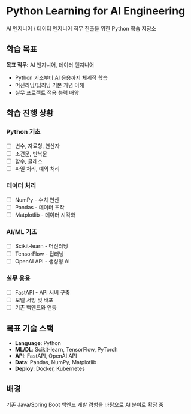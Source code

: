 # Python Learning for AI Engineering

AI 엔지니어 / 데이터 엔지니어 직무 진출을 위한 Python 학습 저장소

## 학습 목표

**목표 직무:** AI 엔지니어, 데이터 엔지니어
- Python 기초부터 AI 응용까지 체계적 학습
- 머신러닝/딥러닝 기본 개념 이해
- 실무 프로젝트 적용 능력 배양

## 학습 진행 상황

### Python 기초
- [ ] 변수, 자료형, 연산자
- [ ] 조건문, 반복문
- [ ] 함수, 클래스
- [ ] 파일 처리, 예외 처리

### 데이터 처리
- [ ] NumPy - 수치 연산
- [ ] Pandas - 데이터 조작
- [ ] Matplotlib - 데이터 시각화

### AI/ML 기초
- [ ] Scikit-learn - 머신러닝
- [ ] TensorFlow - 딥러닝
- [ ] OpenAI API - 생성형 AI

### 실무 응용
- [ ] FastAPI - API 서버 구축
- [ ] 모델 서빙 및 배포
- [ ] 기존 백엔드와 연동

## 목표 기술 스택
- **Language**: Python
- **ML/DL**: Scikit-learn, TensorFlow, PyTorch
- **API**: FastAPI, OpenAI API
- **Data**: Pandas, NumPy, Matplotlib
- **Deploy**: Docker, Kubernetes

## 배경
기존 Java/Spring Boot 백엔드 개발 경험을 바탕으로 AI 분야로 확장 중
